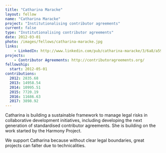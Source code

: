 ```yaml
---
title: "Catharina Maracke"
layout: fellow
name: "Catharina Maracke"
project: "Institutionalising contributor agreements"
current: false
type: "Institutionalising contributor agreements"
date: 2012-03-01
photo: /images/fellows/catharina-maracke.jpg
links:
    - LinkedIn: http://www.linkedin.com/pub/catharina-maracke/3/6a8/a59
projects:
    - Contributor Agreements: http://contributoragreements.org/
fellowship:
  start: 2012-05-01
contributions:
  2012: 2835.68
  2013: 14958.54
  2014: 10995.51
  2015: 7720.19
  2016: 11686.63
  2017: 3898.92
---
```



Catharina is building a sustainable framework to manage legal risks in collaborative development initiatives, including developing the next generation of standardised contributor agreements. She is building on the work started by the Harmony Project.

We support Catharina because without clear legal boundaries, great projects can falter due to technicalities.

